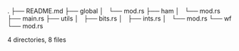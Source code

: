 .
├── README.md
├── global
│   └── mod.rs
├── ham
│   └── mod.rs
├── main.rs
├── utils
│   ├── bits.rs
│   ├── ints.rs
│   └── mod.rs
└── wf
    └── mod.rs

4 directories, 8 files
